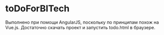 # toDoForBITech
Выполнено при помощи AngularJS, поскольку по принципам похож на Vue.js. 
Достаточно скачать проект и запустить todo.html в браузере.
